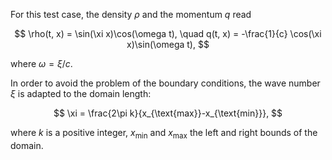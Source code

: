 For this test case, the density $\rho$ and the momentum $q$ read

$$
\rho(t, x) = \sin(\xi x)\cos(\omega t),
\quad
q(t, x) = -\frac{1}{c} \cos(\xi x)\sin(\omega t),
$$

where $\omega = \xi/c$.

In order to avoid the problem of the boundary conditions, the wave number $\xi$ is adapted to the domain length:

$$
\xi = \frac{2\pi k}{x_{\text{max}}-x_{\text{min}}},
$$

where $k$ is a positive integer, $x_{\text{min}}$ and $x_{\text{max}}$ the left and right bounds of the domain.
